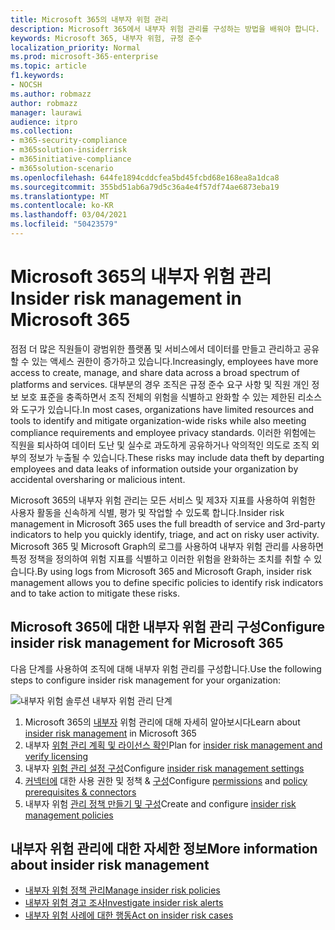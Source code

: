 ```yaml
---
title: Microsoft 365의 내부자 위험 관리
description: Microsoft 365에서 내부자 위험 관리를 구성하는 방법을 배워야 합니다.
keywords: Microsoft 365, 내부자 위험, 규정 준수
localization_priority: Normal
ms.prod: microsoft-365-enterprise
ms.topic: article
f1.keywords:
- NOCSH
ms.author: robmazz
author: robmazz
manager: laurawi
audience: itpro
ms.collection:
- m365-security-compliance
- m365solution-insiderrisk
- m365initiative-compliance
- m365solution-scenario
ms.openlocfilehash: 644fe1894cddcfea5bd45fcbd68e168ea8a1dca8
ms.sourcegitcommit: 355bd51ab6a79d5c36a4e4f57df74ae6873eba19
ms.translationtype: MT
ms.contentlocale: ko-KR
ms.lasthandoff: 03/04/2021
ms.locfileid: "50423579"
---
```

# <a name="insider-risk-management-in-microsoft-365"></a><span data-ttu-id="41e9f-104">Microsoft 365의 내부자 위험 관리</span><span class="sxs-lookup"><span data-stu-id="41e9f-104">Insider risk management in Microsoft 365</span></span>

<span data-ttu-id="41e9f-105">점점 더 많은 직원들이 광범위한 플랫폼 및 서비스에서 데이터를 만들고 관리하고 공유할 수 있는 액세스 권한이 증가하고 있습니다.</span><span class="sxs-lookup"><span data-stu-id="41e9f-105">Increasingly, employees have more access to create, manage, and share data across a broad spectrum of platforms and services.</span></span> <span data-ttu-id="41e9f-106">대부분의 경우 조직은 규정 준수 요구 사항 및 직원 개인 정보 보호 표준을 충족하면서 조직 전체의 위험을 식별하고 완화할 수 있는 제한된 리소스와 도구가 있습니다.</span><span class="sxs-lookup"><span data-stu-id="41e9f-106">In most cases, organizations have limited resources and tools to identify and mitigate organization-wide risks while also meeting compliance requirements and employee privacy standards.</span></span> <span data-ttu-id="41e9f-107">이러한 위험에는 직원을 퇴사하여 데이터 도난 및 실수로 과도하게 공유하거나 악의적인 의도로 조직 외부의 정보가 누출될 수 있습니다.</span><span class="sxs-lookup"><span data-stu-id="41e9f-107">These risks may include data theft by departing employees and data leaks of information outside your organization by accidental oversharing or malicious intent.</span></span>

<span data-ttu-id="41e9f-108">Microsoft 365의 내부자 위험 관리는 모든 서비스 및 제3자 지표를 사용하여 위험한 사용자 활동을 신속하게 식별, 평가 및 작업할 수 있도록 합니다.</span><span class="sxs-lookup"><span data-stu-id="41e9f-108">Insider risk management in Microsoft 365 uses the full breadth of service and 3rd-party indicators to help you quickly identify, triage, and act on risky user activity.</span></span> <span data-ttu-id="41e9f-109">Microsoft 365 및 Microsoft Graph의 로그를 사용하여 내부자 위험 관리를 사용하면 특정 정책을 정의하여 위험 지표를 식별하고 이러한 위험을 완화하는 조치를 취할 수 있습니다.</span><span class="sxs-lookup"><span data-stu-id="41e9f-109">By using logs from Microsoft 365 and Microsoft Graph, insider risk management allows you to define specific policies to identify risk indicators and to take action to mitigate these risks.</span></span>

## <a name="configure-insider-risk-management-for-microsoft-365"></a><span data-ttu-id="41e9f-110">Microsoft 365에 대한 내부자 위험 관리 구성</span><span class="sxs-lookup"><span data-stu-id="41e9f-110">Configure insider risk management for Microsoft 365</span></span>

<span data-ttu-id="41e9f-111">다음 단계를 사용하여 조직에 대해 내부자 위험 관리를 구성합니다.</span><span class="sxs-lookup"><span data-stu-id="41e9f-111">Use the following steps to configure insider risk management for your organization:</span></span>

![내부자 위험 솔루션 내부자 위험 관리 단계](../media/ir-solution-ir-steps.png)

1. <span data-ttu-id="41e9f-113">Microsoft 365의 [내부자](insider-risk-management.md) 위험 관리에 대해 자세히 알아보시다</span><span class="sxs-lookup"><span data-stu-id="41e9f-113">Learn about [insider risk management](insider-risk-management.md) in Microsoft 365</span></span>
2. <span data-ttu-id="41e9f-114">내부자 [위험 관리 계획 및 라이선스 확인](insider-risk-management-plan.md)</span><span class="sxs-lookup"><span data-stu-id="41e9f-114">Plan for [insider risk management and verify licensing](insider-risk-management-plan.md)</span></span>
3. <span data-ttu-id="41e9f-115">내부자 [위험 관리 설정 구성](insider-risk-management-settings.md)</span><span class="sxs-lookup"><span data-stu-id="41e9f-115">Configure [insider risk management settings](insider-risk-management-settings.md)</span></span>
4. <span data-ttu-id="41e9f-116">[커넥터에](insider-risk-management-configure.md#step-1-enable-permissions-for-insider-risk-management) 대한 사용 권한 및 정책 & [구성](insider-risk-management-configure.md#step-3-configure-prerequisites-for-templates)</span><span class="sxs-lookup"><span data-stu-id="41e9f-116">Configure [permissions](insider-risk-management-configure.md#step-1-enable-permissions-for-insider-risk-management) and [policy prerequisites & connectors](insider-risk-management-configure.md#step-3-configure-prerequisites-for-templates)</span></span>
5. <span data-ttu-id="41e9f-117">내부자 위험 [관리 정책 만들기 및 구성](insider-risk-management-configure.md#step-5-create-an-insider-risk-management-policy)</span><span class="sxs-lookup"><span data-stu-id="41e9f-117">Create and configure [insider risk management policies](insider-risk-management-configure.md#step-5-create-an-insider-risk-management-policy)</span></span>

## <a name="more-information-about-insider-risk-management"></a><span data-ttu-id="41e9f-118">내부자 위험 관리에 대한 자세한 정보</span><span class="sxs-lookup"><span data-stu-id="41e9f-118">More information about insider risk management</span></span>

- [<span data-ttu-id="41e9f-119">내부자 위험 정책 관리</span><span class="sxs-lookup"><span data-stu-id="41e9f-119">Manage insider risk policies</span></span>](insider-risk-management-policies.md)
- [<span data-ttu-id="41e9f-120">내부자 위험 경고 조사</span><span class="sxs-lookup"><span data-stu-id="41e9f-120">Investigate insider risk alerts</span></span>](insider-risk-management-alerts.md)
- [<span data-ttu-id="41e9f-121">내부자 위험 사례에 대한 행동</span><span class="sxs-lookup"><span data-stu-id="41e9f-121">Act on insider risk cases</span></span>](insider-risk-management-cases.md)